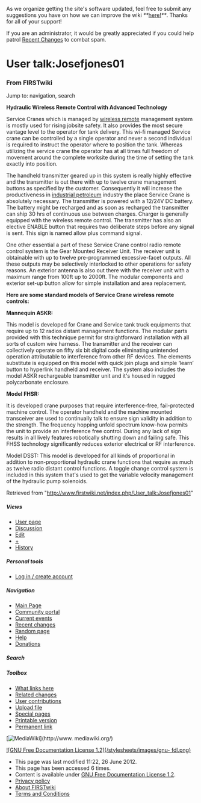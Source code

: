 As we organize getting the site's software updated, feel free to submit any
suggestions you have on how we can improve the wiki
_**_[here!](/index.php/User:Hallry/Suggestions "User:Hallry/Suggestions"
)_**_. Thanks for all of your support!

If you are an administrator, it would be greatly appreciated if you could help
patrol [Recent Changes](/index.php/Special:Recentchanges
"Special:Recentchanges" ) to combat spam.

# User talk:Josefjones01

### From FIRSTwiki

Jump to: navigation, search

**Hydraulic Wireless Remote Control with Advanced Technology**

  

Service Cranes which is managed by [wireless remote](http://www.baseng.com/
"http://www.baseng.com/" ) management system is mostly used for rising jobsite
safety. It also provides the most secure vantage level to the operator for
tank delivery. This wi-fi managed Service crane can be controlled by a single
operator and never a second individual is required to instruct the operator
where to position the tank. Whereas utilizing the service crane the operator
has at all times full freedom of movement around the complete worksite during
the time of setting the tank exactly into position.

The handheld transmitter geared up in this system is really highly effective
and the transmitter is out there with up to twelve crane management buttons as
specified by the customer. Consequently it will increase the productiveness in
[industrial
petroleum](http://www.falconarmy.com/mediawiki/index.php?title=User:Josefjones
"http://www.falconarmy.com/mediawiki/index.php?title=User:Josefjones" )
industry the place Service Crane is absolutely necessary. The transmitter is
powered with a 12/24V DC battery. The battery might be recharged and as soon
as recharged the transmitter can ship 30 hrs of continuous use between
charges. Charger is generally equipped with the wireless remote control. The
transmitter has also an elective ENABLE button that requires two deliberate
steps before any signal is sent. This sign is named allow plus command signal.

One other essential a part of these Service Crane control radio remote control
system is the Gear Mounted Receiver Unit. The receiver unit is obtainable with
up to twelve pre-programmed excessive-facet outputs. All these outputs may be
selectively interlocked to other operations for safety reasons. An exterior
antenna is also out there with the receiver unit with a maximum range from
100ft up to 2000ft. The modular components and exterior set-up button allow
for simple installation and area replacement.

**Here are some standard models of Service Crane wireless remote controls:**

**Mannequin ASKR:**

This model is developed for Crane and Service tank truck equipments that
require up to 12 radios distant management functions. The modular parts
provided with this technique permit for straightforward installation with all
sorts of custom wire harness. The transmitter and the receiver can
collectively operate on fifty six bit digital code eliminating unintended
operation attributable to interference from other RF devices. The elements
substitute is equipped on this model with quick join plugs and simple ‘learn’
button to hyperlink handheld and receiver. The system also includes the model
ASKR rechargeable transmitter unit and it's housed in rugged polycarbonate
enclosure.

**Model FHSR:**

It is developed crane purposes that require interference-free, fail-protected
machine control. The operator handheld and the machine mounted transceiver are
used to continually talk to ensure sign validity in addition to the strength.
The frequency hopping unfold spectrum know-how permits the unit to provide an
interference free control. During any lack of sign results in all lively
features robotically shutting down and failing safe. This FHSS technology
significantly reduces exterior electrical or RF interference.

Model DSST: This model is developed for all kinds of proportional in addition
to non-proportional hydraulic crane functions that require as much as twelve
radio distant control functions. A toggle change control system is included in
this system that's used to get the variable velocity management of the
hydraulic pump solenoids.

Retrieved from "<http://www.firstwiki.net/index.php/User_talk:Josefjones01>"

##### Views

  * [User page](/index.php?title=User:Josefjones01&action=edit)
  * [Discussion](/index.php/User_talk:Josefjones01)
  * [Edit](/index.php?title=User_talk:Josefjones01&action=edit)
  * [+](/index.php?title=User_talk:Josefjones01&action=edit&section=new)
  * [History](/index.php?title=User_talk:Josefjones01&action=history)

##### Personal tools

  * [Log in / create account](/index.php?title=Special:Userlogin&returnto=User_talk:Josefjones01)

[](/index.php/Main_Page "Main Page" )

##### Navigation

  * [Main Page](/index.php/Main_Page)
  * [Community portal](/index.php/FIRSTwiki:Community_portal)
  * [Current events](/index.php/Current_events)
  * [Recent changes](/index.php/Special:Recentchanges)
  * [Random page](/index.php/Special:Random)
  * [Help](/index.php/FIRSTwiki:Help)
  * [Donations](/index.php/FIRSTwiki:Site_support)

##### Search



##### Toolbox

  * [What links here](/index.php/Special:Whatlinkshere/User_talk:Josefjones01)
  * [Related changes](/index.php/Special:Recentchangeslinked/User_talk:Josefjones01)
  * [User contributions](/index.php/Special:Contributions/Josefjones01)
  * [Upload file](/index.php/Special:Upload)
  * [Special pages](/index.php/Special:Specialpages)
  * [Printable version](/index.php?title=User_talk:Josefjones01&printable=yes)
  * [Permanent link](/index.php?title=User_talk:Josefjones01&oldid=169979)

[![MediaWiki](/skins/common/images/poweredby_mediawiki_88x31.png)](http://www.
mediawiki.org/)

[![GNU Free Documentation License 1.2](/stylesheets/images/gnu-
fdl.png)](http://www.gnu.org/copyleft/fdl.html)

  * This page was last modified 11:22, 26 June 2012.
  * This page has been accessed 6 times.
  * Content is available under [GNU Free Documentation License 1.2](http://www.gnu.org/copyleft/fdl.html "http://www.gnu.org/copyleft/fdl.html" ).
  * [Privacy policy](/index.php/FIRSTwiki:Privacy_policy "FIRSTwiki:Privacy policy" )
  * [About FIRSTwiki](/index.php/FIRSTwiki:About "FIRSTwiki:About" )
  * [Terms and Conditions](/index.php/FIRSTwiki:Terms_and_conditions "FIRSTwiki:Terms and conditions" )

